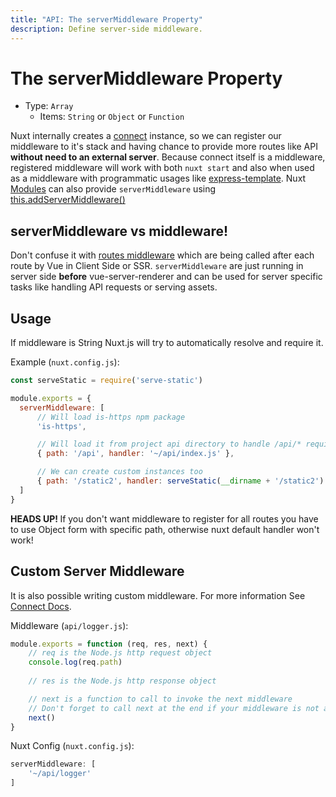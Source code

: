 ```yaml
---
title: "API: The serverMiddleware Property"
description: Define server-side middleware.
---
```


# The serverMiddleware Property

- Type: `Array`
    - Items: `String` or `Object` or `Function`

Nuxt internally creates a [connect](https://github.com/senchalabs/connect) instance,
so we can register our middleware to it's stack and having chance
to provide more routes like API **without need to an external server**.
Because connect itself is a middleware, registered middleware will work with both `nuxt start` 
and also when used as a middleware with programmatic usages like [express-template](github.com/nuxt-community/express-template).
Nuxt [Modules](/guide/modules) can also provide `serverMiddleware`
using [this.addServerMiddleware()](/api/internals-module-container#addservermiddleware-middleware-)

## serverMiddleware vs middleware!
Don't confuse it with [routes middleware](/guide/routing#middleware) which are being called after each route by Vue in Client Side or SSR.
`serverMiddleware` are just running in server side **before** vue-server-renderer and can be used for server specific tasks
like handling API requests or serving assets.

## Usage

If middleware is String Nuxt.js will try to automatically resolve and require it. 

Example (`nuxt.config.js`):

```js
const serveStatic = require('serve-static')

module.exports = {
  serverMiddleware: [
      // Will load is-https npm package
      'is-https',

      // Will load it from project api directory to handle /api/* requires
      { path: '/api', handler: '~/api/index.js' },

      // We can create custom instances too
      { path: '/static2', handler: serveStatic(__dirname + '/static2') }
  ]
}
```

<p class="Alert Alert--danger">
    <b>HEADS UP! </b>
    If you don't want middleware to register for all routes you have to use Object form with specific path,
    otherwise nuxt default handler won't work!
</p>

## Custom Server Middleware

It is also possible writing custom middleware. For more information See [Connect Docs](https://github.com/senchalabs/connect#appusefn).

Middleware (`api/logger.js`):

```js
module.exports = function (req, res, next) {
    // req is the Node.js http request object
    console.log(req.path)
    
    // res is the Node.js http response object

    // next is a function to call to invoke the next middleware
    // Don't forget to call next at the end if your middleware is not an endpoint!
    next()
}
```

Nuxt Config (`nuxt.config.js`):

```js
serverMiddleware: [
    '~/api/logger'
]
```